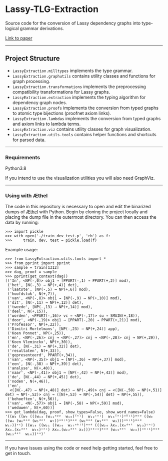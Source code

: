 # Lassy-TLG-Extraction
Source code for the conversion of Lassy dependency graphs into type-logical grammar derivations.

[Link to paper](http://www.lrec-conf.org/proceedings/lrec2020/pdf/2020.lrec-1.647.pdf)

---

## Project Structure
* `LassyExtraction.milltypes` implements the type grammar.
* `LassyExtraction.graphutils` contains utility classes and functions for graph processing.
* `LassyExtraction.transformations` implements the preprocessing compatibility transformations for Lassy graphs.
* `LassyExtraction.extraction` implements the typing algorithm for dependency graph nodes.
* `LassyExtraction.proofs` implements the conversion from typed graphs to atomic type bijections (proofnet axiom links).
* `LassyExtraction.lambdas` implements the conversion from typed graphs and axiom links to lambda terms.
* `LassyExtraction.viz` contains utility classes for graph visualization. 
* `LassyExtraction.utils.tools` contains helper functions and shortcuts for parsed data.

---
### Requirements
Python3.8

If you intend to use the visualization utilities you will also need GraphViz.

---
### Using with Æthel
The code in this repository is necessary to open and edit the binarized dumps of 
[Æthel](https://github.com/konstantinosKokos/aethel) with Python.
Begin by cloning the project locally and placing the dump file in the outermost directory.
You can then access the data by running:
```
>>> import pickle
>>> with open('./train_dev_test.p', 'rb') as f: 
>>>     train, dev, test = pickle.load(f)
```
Example usage:
```
>>> from LassyExtraction.utils.tools import *
>>> from pprint import pprint
>>> sample = train[1312]
>>> dag, proof = sample
>>> pprint(get_context(dag))
[('In', <NP(-,0)> obj1 → [PPART(-,1) → PPART(+,2)] mod),
 ('het', [N(-,3) → NP(+,4)] det),
 ('laatste', [NP(-,5) → NP(+,6)] mod),
 ('hoofdstuk', N(+,7)),
 ('van', <NP(-,8)> obj1 → [NP(-,9) → NP(+,10)] mod),
 ('dit', [N(-,11) → NP(+,12)] det),
 ('tweede', [NP(-,13) → NP(+,14)] mod),
 ('deel', N(+,15)),
 ('worden', <PPART(-,16)> vc → <NP(-,17)> su → SMAIN(+,18)),
 ('door', <NP(-,19)> obj1 → [PPART(-,20) → PPART(+,21)] mod),
 ('Professor', NP(+,22)),
 ('Dimitri Mortelmans', [NP(-,23) → NP(+,24)] app),
 ('Koen Ponnet', NP(+,25)),
 ('en', <NP(-,26)> cnj → <NP(-,27)> cnj → <NP(-,28)> cnj → NP(+,29)),
 ('Koen Vleminckx', NP(+,30)),
 ('de', [N(-,31) → NP(+,32)] det),
 ('resultaten', N(+,33)),
 ('gepresenteerd', PPART(+,34)),
 ('van', <NP(-,35)> obj1 → [NP(-,36) → NP(+,37)] mod),
 ('een', [N(-,38) → NP(+,39)] det),
 ('analyse', N(+,40)),
 ('naar', <NP(-,41)> obj1 → [NP(-,42) → NP(+,43)] mod),
 ('de', [N(-,44) → NP(+,45)] det),
 ('noden', N(+,46)),
 ('en',
  <([N(-,47) → NP(+,48)] det) → NP(-,49)> cnj → <([N(-,50) → NP(+,51)] det) → NP(-,52)> cnj → ([N(+,53) → NP(-,54)] det) → NP(+,55)),
 ('behoeften', N(+,56)),
 ('van', <N(-,57)> obj1 → [NP(-,58) → NP(+,59)] mod),
 ('weduwen', N(+,60))]
>>> get_lambda(dag, proof, show_types=False, show_word_names=False)
'((w₈ ((w₉ (((w₁₃ (w₁₁ᵃᵖᵖ  w₁₀)ᶜⁿʲ)  w₁₂ᶜⁿʲ)  w₁₄ᶜⁿʲ)ᵒᵇʲ¹)ᵐᵒᵈ ((w₀ ((w₄ (w₆ᵐᵒᵈ (w₅ᵈᵉᵗ  w₇))ᵒᵇʲ¹)ᵐᵒᵈ (w₂ᵐᵒᵈ (w₁ᵈᵉᵗ  w₃)))ᵒᵇʲ¹)ᵐᵒᵈ  w₁₇))ᵛᶜ) ((w₁₈ ((w₂₁ ((w₂₆  w₂₇ᵒᵇʲ¹)ᵐᵒᵈ (((w₂₄ λx₀.(x₀ᵈᵉᵗ  w₂₃)ᶜⁿʲ) λx₀.(x₀ᵈᵉᵗ  w₂₅)ᶜⁿʲ) λx₀.(w₂₂ᵈᵉᵗ x₀)))ᵒᵇʲ¹)ᵐᵒᵈ (w₁₉ᵈᵉᵗ  w₂₀))ᵒᵇʲ¹)ᵐᵒᵈ (w₁₅ᵈᵉᵗ  w₁₆))ˢᵘ)'
``` 
---
If you have issues using the code or need help getting started, feel free to get in touch.